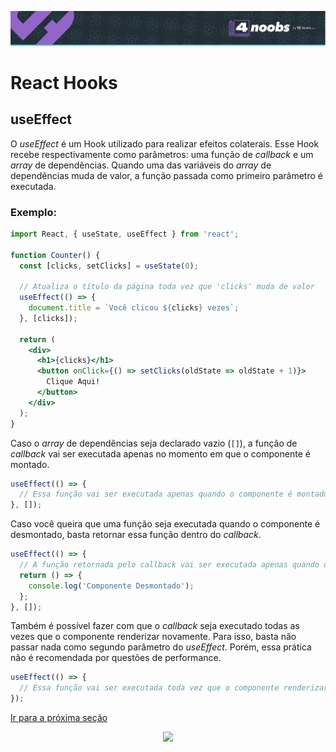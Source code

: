 <p align="center">
  <a href="https://github.com/he4rt/4noobs" target="_blank">
    <img src="../../assets/global/header-4noobs.svg">
  </a>
</p>

# React Hooks

## useEffect

O _useEffect_ é um Hook utilizado para realizar efeitos colaterais. Esse Hook recebe respectivamente como parâmetros: uma função de _callback_ e um _array_ de dependências. Quando uma das variáveis do _array_ de dependências muda de valor, a função passada como primeiro parâmetro é executada.

### Exemplo:

```jsx
import React, { useState, useEffect } from 'react';

function Counter() {
  const [clicks, setClicks] = useState(0);

  // Atualiza o título da página toda vez que 'clicks' muda de valor
  useEffect(() => {
    document.title = `Você clicou ${clicks} vezes`;
  }, [clicks]);

  return (
    <div>
      <h1>{clicks}</h1>
      <button onClick={() => setClicks(oldState => oldState + 1)}>
        Clique Aqui!
      </button>
    </div>
  );
}
```

Caso o _array_ de dependências seja declarado vazio (`[]`), a função de _callback_ vai ser executada apenas no momento em que o componente é montado.

```jsx
useEffect(() => {
  // Essa função vai ser executada apenas quando o componente é montado
}, []);
```

Caso você queira que uma função seja executada quando o componente é desmontado, basta retornar essa função dentro do _callback_.

```jsx
useEffect(() => {
  // A função retornada pelo callback vai ser executada apenas quando o componente for desmontado
  return () => {
    console.log('Componente Desmontado');
  };
}, []);
```

Também é possível fazer com que o _callback_ seja executado todas as vezes que o componente renderizar novamente. Para isso, basta não passar nada como segundo parâmetro do _useEffect_. Porém, essa prática não é recomendada por questões de performance.

```jsx
useEffect(() => {
  // Essa função vai ser executada toda vez que o componente renderizar
});
```

[Ir para a próxima seção](./8.4-useRef.md)

<p align="center">
  <a href="https://github.com/he4rt/4noobs" target="_blank">
    <img src="../../assets/global/footer-4noobs.svg" width="380">
  </a>
</p>